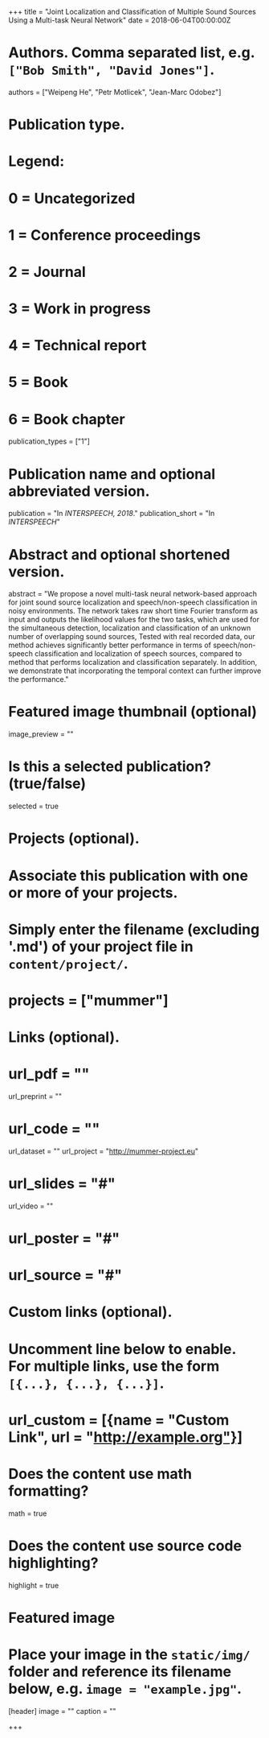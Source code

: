 +++
title = "Joint Localization and Classification of Multiple Sound Sources Using a Multi-task Neural Network"
date = 2018-06-04T00:00:00Z

# Authors. Comma separated list, e.g. `["Bob Smith", "David Jones"]`.
authors = ["Weipeng He", "Petr Motlicek", "Jean-Marc Odobez"]

# Publication type.
# Legend:
# 0 = Uncategorized
# 1 = Conference proceedings
# 2 = Journal
# 3 = Work in progress
# 4 = Technical report
# 5 = Book
# 6 = Book chapter
publication_types = ["1"]

# Publication name and optional abbreviated version.
publication = "In *INTERSPEECH, 2018*."
publication_short = "In *INTERSPEECH*"

# Abstract and optional shortened version.
abstract = "We propose a novel multi-task neural network-based approach for joint sound source localization and speech/non-speech classification in noisy environments.  The network takes raw short time Fourier transform as input and outputs the likelihood values for the two tasks, which are used for the simultaneous detection, localization and classification of an unknown number of overlapping sound sources, Tested with real recorded data, our method achieves significantly better performance in terms of speech/non-speech classification and localization of speech sources, compared to method that performs localization and classification separately.  In addition, we demonstrate that incorporating the temporal context can further improve the performance."

# Featured image thumbnail (optional)
image_preview = ""

# Is this a selected publication? (true/false)
selected = true

# Projects (optional).
#   Associate this publication with one or more of your projects.
#   Simply enter the filename (excluding '.md') of your project file in `content/project/`.
# projects = ["mummer"]

# Links (optional).
# url_pdf = ""
url_preprint = ""
# url_code = ""
url_dataset = ""
url_project = "http://mummer-project.eu"
# url_slides = "#"
url_video = ""
# url_poster = "#"
# url_source = "#"

# Custom links (optional).
#   Uncomment line below to enable. For multiple links, use the form `[{...}, {...}, {...}]`.
# url_custom = [{name = "Custom Link", url = "http://example.org"}]

# Does the content use math formatting?
math = true

# Does the content use source code highlighting?
highlight = true

# Featured image
# Place your image in the `static/img/` folder and reference its filename below, e.g. `image = "example.jpg"`.
[header]
image = ""
caption = ""

+++

